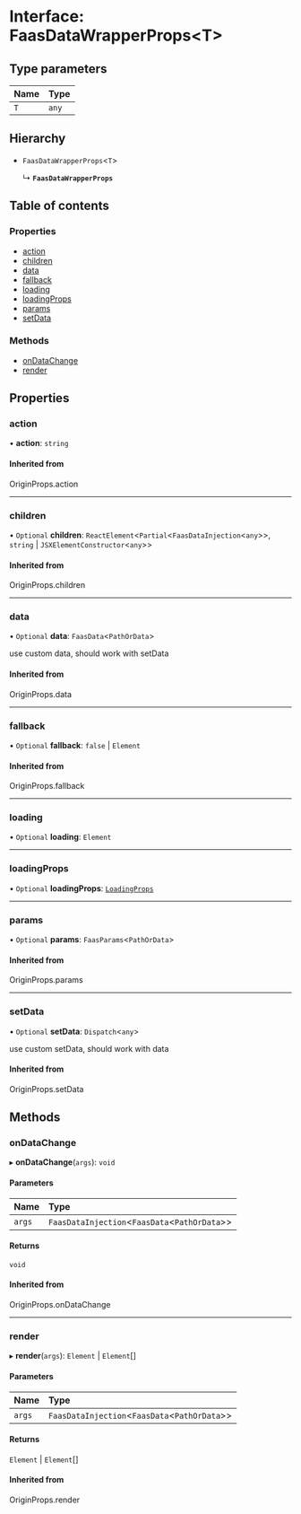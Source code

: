# Interface: FaasDataWrapperProps\<T\>

## Type parameters

| Name | Type |
| :------ | :------ |
| `T` | `any` |

## Hierarchy

- `FaasDataWrapperProps`\<`T`\>

  ↳ **`FaasDataWrapperProps`**

## Table of contents

### Properties

- [action](FaasDataWrapperProps.md#action)
- [children](FaasDataWrapperProps.md#children)
- [data](FaasDataWrapperProps.md#data)
- [fallback](FaasDataWrapperProps.md#fallback)
- [loading](FaasDataWrapperProps.md#loading)
- [loadingProps](FaasDataWrapperProps.md#loadingprops)
- [params](FaasDataWrapperProps.md#params)
- [setData](FaasDataWrapperProps.md#setdata)

### Methods

- [onDataChange](FaasDataWrapperProps.md#ondatachange)
- [render](FaasDataWrapperProps.md#render)

## Properties

### action

• **action**: `string`

#### Inherited from

OriginProps.action

___

### children

• `Optional` **children**: `ReactElement`\<`Partial`\<`FaasDataInjection`\<`any`\>\>, `string` \| `JSXElementConstructor`\<`any`\>\>

#### Inherited from

OriginProps.children

___

### data

• `Optional` **data**: `FaasData`\<`PathOrData`\>

use custom data, should work with setData

#### Inherited from

OriginProps.data

___

### fallback

• `Optional` **fallback**: ``false`` \| `Element`

#### Inherited from

OriginProps.fallback

___

### loading

• `Optional` **loading**: `Element`

___

### loadingProps

• `Optional` **loadingProps**: [`LoadingProps`](../modules.md#loadingprops)

___

### params

• `Optional` **params**: `FaasParams`\<`PathOrData`\>

#### Inherited from

OriginProps.params

___

### setData

• `Optional` **setData**: `Dispatch`\<`any`\>

use custom setData, should work with data

#### Inherited from

OriginProps.setData

## Methods

### onDataChange

▸ **onDataChange**(`args`): `void`

#### Parameters

| Name | Type |
| :------ | :------ |
| `args` | `FaasDataInjection`\<`FaasData`\<`PathOrData`\>\> |

#### Returns

`void`

#### Inherited from

OriginProps.onDataChange

___

### render

▸ **render**(`args`): `Element` \| `Element`[]

#### Parameters

| Name | Type |
| :------ | :------ |
| `args` | `FaasDataInjection`\<`FaasData`\<`PathOrData`\>\> |

#### Returns

`Element` \| `Element`[]

#### Inherited from

OriginProps.render
